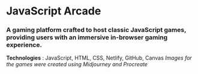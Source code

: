 # JavaScript Arcade
### A gaming platform crafted to host classic JavaScript games, providing users with an immersive in-browser gaming experience.
**Technologies** : JavaScript, HTML, CSS, Netlify, GitHub, Canvas 
*Images for the games were created using Midjourney and Procreate*
